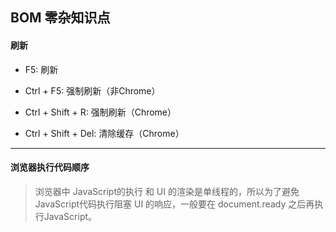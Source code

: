 ## BOM 零杂知识点



#### 刷新
- F5: 刷新

- Ctrl + F5: 强制刷新（非Chrome）

- Ctrl + Shift + R: 强制刷新（Chrome）

- Ctrl + Shift + Del: 清除缓存（Chrome）





---
#### 浏览器执行代码顺序
> 浏览器中 JavaScript的执行 和 UI 的渲染是单线程的，所以为了避免 JavaScript代码执行阻塞 UI 的响应，一般要在 document.ready 之后再执行JavaScript。
